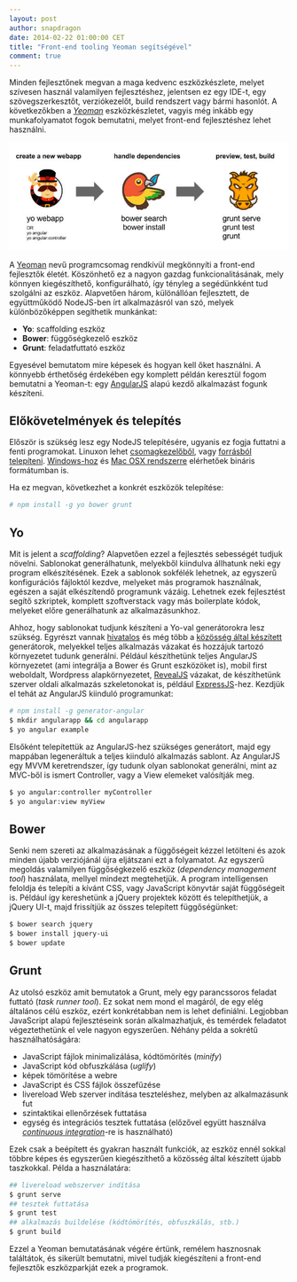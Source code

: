 ```yaml
---
layout: post
author: snapdragon
date: 2014-02-22 01:00:00 CET
title: "Front-end tooling Yeoman segítségével"
comment: true
---
```


Minden fejlesztőnek megvan a maga kedvenc eszközkészlete, melyet szívesen használ valamilyen fejlesztéshez, jelentsen ez egy IDE-t, egy szövegszerkesztőt, verziókezelőt, build rendszert vagy bármi hasonlót. A következőkben a *[Yeoman](http://yeoman.io/)* eszközkészletet, vagyis még inkább egy munkafolyamatot fogok bemutatni, melyet front-end fejlesztéshez lehet használni.

![yeoman](/img/2014-02-22-yeoman.jpg)

A [Yeoman](http://en.wikipedia.org/wiki/Yeoman) nevű programcsomag rendkívül megkönnyíti a front-end fejlesztők életét. Köszönhető ez a nagyon gazdag funkcionalitásának, mely könnyen kiegészíthető, konfigurálható, így tényleg a segédünkként tud szolgálni az eszköz. Alapvetően három, különállóan fejlesztett, de együttműködő NodeJS-ben írt alkalmazásról van szó, melyek különbözőképpen segíthetik munkánkat:

* **Yo**: scaffolding eszköz
* **Bower**: függőségkezelő eszköz
* **Grunt**: feladatfuttató eszköz

Egyesével bemutatom mire képesek és hogyan kell őket használni. A könnyebb érthetőség érdekében egy komplett példán keresztül fogom bemutatni a Yeoman-t: egy [AngularJS](http://angularjs.org/) alapú kezdő alkalmazást fogunk készíteni.

## Előkövetelmények és telepítés

Először is szükség lesz egy NodeJS telepítésére, ugyanis ez fogja futtatni a fenti programokat. Linuxon lehet [csomagkezelőből](https://github.com/joyent/node/wiki/Installing-Node.js-via-package-manager), vagy [forrásból telepíteni](https://github.com/joyent/node/wiki/installation#wiki-building-on-gnulinux-and-other-unix). [Windows-hoz](https://github.com/joyent/node/wiki/installation#wiki-building-on-windows) és [Mac OSX rendszerre](https://github.com/joyent/node/wiki/installation#wiki-mac-osx) elérhetőek bináris formátumban is.

Ha ez megvan, következhet a konkrét eszközök telepítése:

~~~bash
# npm install -g yo bower grunt
~~~

## Yo

Mit is jelent a *scaffolding*? Alapvetően ezzel a fejlesztés sebességét tudjuk növelni. Sablonokat generálhatunk, melyekből kiindulva állhatunk neki egy program elkészítésének. Ezek a sablonok sokfélék lehetnek, az egyszerű konfigurációs fájloktól kezdve, melyeket más programok használnak, egészen a saját elkészítendő programunk vázáig. Lehetnek ezek fejlesztést segítő szkriptek, komplett szoftverstack vagy más boilerplate kódok, melyeket előre generálhatunk az alkalmazásunkhoz.

Ahhoz, hogy sablonokat tudjunk készíteni a Yo-val generátorokra lesz szükség. Egyrészt vannak [hivatalos](http://yeoman.io/official-generators.html) és még több a [közösség által készített](http://yeoman.io/community-generators.html) generátorok, melyekkel teljes alkalmazás vázakat és hozzájuk tartozó környezetet tudunk generálni. Például készíthetünk teljes AngularJS környezetet (ami integrálja a Bower és Grunt eszközöket is), mobil first weboldalt, Wordpress alapkörnyezetet, [RevealJS](http://lab.hakim.se/reveal-js/#/) vázakat, de készíthetünk szerver oldali alkalmazás szkeletonokat is, például [ExpressJS](http://expressjs.com/)-hez. Kezdjük el tehát az AngularJS kiinduló programunkat:

~~~bash
# npm install -g generator-angular
$ mkdir angularapp && cd angularapp
$ yo angular example
~~~

Elsőként telepítettük az AngularJS-hez szükséges generátort, majd egy mappában legeneráltuk a teljes kiinduló alkalmazás sablont. Az AngularJS egy MVVM keretrendszer, így tudunk olyan sablonokat generálni, mint az MVC-ből is ismert Controller, vagy a View elemeket valósítják meg.

~~~bash
$ yo angular:controller myController
$ yo angular:view myView
~~~

## Bower

Senki nem szereti az alkalmazásának a függőségeit kézzel letölteni és azok minden újabb verziójánál újra eljátszani ezt a folyamatot. Az egyszerű megoldás valamilyen függőségkezelő eszköz (*dependency management tool*) használata, mellyel mindezt megtehetjük. A program intelligensen feloldja és telepíti a kívánt CSS, vagy JavaScript könyvtár saját függőségeit is. Például így kereshetünk a jQuery projektek között és telepíthetjük, a jQuery UI-t, majd frissítjük az összes telepített függőségünket:

~~~bash
$ bower search jquery
$ bower install jquery-ui
$ bower update
~~~

## Grunt

Az utolsó eszköz amit bemutatok a Grunt, mely egy parancssoros feladat futtató (*task runner tool*). Ez sokat nem mond el magáról, de egy elég általános célú eszköz, ezért konkrétabban nem is lehet definiálni. Legjobban JavaScript alapú fejlesztéseink során alkalmazhatjuk, és temérdek feladatot végeztethetünk el vele nagyon egyszerűen. Néhány példa a sokrétű használhatóságára:

* JavaScript fájlok minimalizálása, kódtömörítés (*minify*)
* JavaScript kód obfuszkálása (*uglify*)
* képek tömörítése a webre
* JavaScript és CSS fájlok összefűzése
* livereload Web szerver indítása teszteléshez, melyben az alkalmazásunk fut
* szintaktikai ellenőrzések futtatása
* egység és integrációs tesztek futtatása (előzővel együtt használva *[continuous integration](http://en.wikipedia.org/wiki/Continuous_integration)*-re is használható)

Ezek csak a beépített és gyakran használt funkciók, az eszköz ennél sokkal többre képes és egyszerűen kiegészíthető a közösség által készített újabb taszkokkal. Példa a használatára:

~~~bash
## livereload webszerver indítása
$ grunt serve
## tesztek futtatása
$ grunt test
## alkalmazás buildelése (kódtömörítés, obfuszkálás, stb.)
$ grunt build
~~~

Ezzel a Yeoman bemutatásának végére értünk, remélem hasznosnak találtátok, és sikerült bemutatni, mivel tudják kiegészíteni a front-end fejlesztők eszközparkját ezek a programok.
